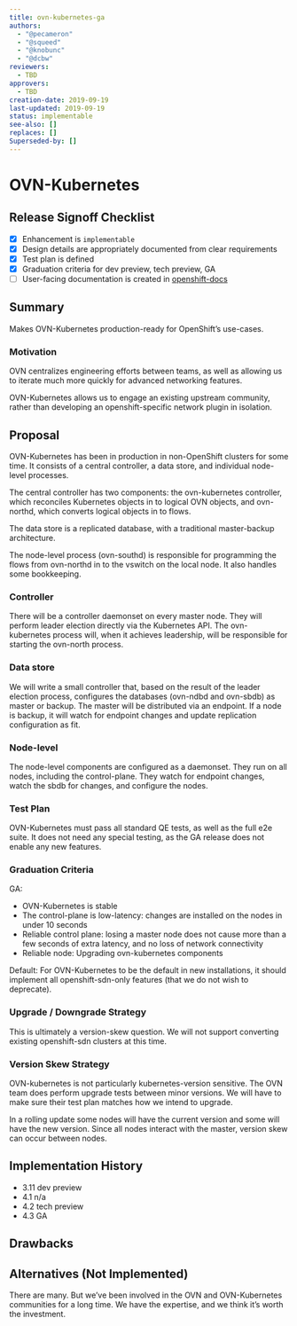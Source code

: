 ```yaml
---
title: ovn-kubernetes-ga
authors:
  - "@pecameron"
  - "@squeed"
  - "@knobunc"
  - "@dcbw"
reviewers:
  - TBD
approvers:
  - TBD
creation-date: 2019-09-19
last-updated: 2019-09-19
status: implementable
see-also: []
replaces: []
Superseded-by: []
---
```


# OVN-Kubernetes

## Release Signoff Checklist
- [X] Enhancement is `implementable`
- [X] Design details are appropriately documented from clear requirements
- [X] Test plan is defined
- [X] Graduation criteria for dev preview, tech preview, GA
- [ ] User-facing documentation is created in [openshift-docs](https://github.com/openshift/openshift-docs/)

## Summary
Makes OVN-Kubernetes production-ready for OpenShift’s use-cases.

### Motivation
OVN centralizes engineering efforts between teams, as well as allowing us
to iterate much more quickly for advanced networking features.

OVN-Kubernetes allows us to engage an existing upstream community, rather
than developing an openshift-specific network plugin in isolation.

## Proposal
OVN-Kubernetes has been in production in non-OpenShift clusters for some
time. It consists of a central controller, a data store, and individual
node-level processes.

The central controller has two components: the ovn-kubernetes controller,
which reconciles Kubernetes objects in to logical OVN objects, and
ovn-northd, which converts logical objects in to flows.

The data store is a replicated database, with a traditional master-backup
architecture.

The node-level process (ovn-southd) is responsible for programming the
flows from ovn-northd in to the vswitch on the local node. It also handles
some bookkeeping.

### Controller
There will be a controller daemonset on every master node. They will
perform leader election directly via the Kubernetes API. The ovn-kubernetes
process will, when it achieves leadership, will be responsible for
starting the ovn-north process.

### Data store
We will write a small controller that, based on the result of the leader
election process, configures the databases (ovn-ndbd and ovn-sbdb) as
master or backup. The master will be distributed via an endpoint. If a
node is backup, it will watch for endpoint changes and update replication
configuration as fit.

### Node-level
The node-level components are configured as a daemonset. They run on all
nodes, including the control-plane. They watch for endpoint changes,
watch the sbdb for changes, and configure the nodes.

### Test Plan
OVN-Kubernetes must pass all standard QE tests, as well as the full e2e
suite. It does not need any special testing, as the GA release does not
enable any new features.

### Graduation Criteria
GA:
- OVN-Kubernetes is stable
- The control-plane is low-latency: changes are installed on the nodes in under 10 seconds
- Reliable control plane: losing a master node does not cause more than a few seconds of extra latency, and no loss of network connectivity
- Reliable node: Upgrading ovn-kubernetes components

Default: For OVN-Kubernetes to be the default in new installations, it
should implement all openshift-sdn-only features (that we do not wish
to deprecate).

### Upgrade / Downgrade Strategy
This is ultimately a version-skew question. We will not support converting
existing openshift-sdn clusters at this time.

### Version Skew Strategy
OVN-kubernetes is not particularly kubernetes-version sensitive. The
OVN team does perform upgrade tests between minor versions. We will have
to make sure their test plan matches how we intend to upgrade.

In a rolling update some nodes will have the current version and some
will have the new version. Since all nodes interact with the master,
version skew can occur between nodes.

## Implementation History
- 3.11 dev preview
- 4.1 n/a
- 4.2 tech preview
- 4.3 GA

## Drawbacks

## Alternatives (Not Implemented)
There are many. But we’ve been involved in the OVN and OVN-Kubernetes
communities for a long time. We have the expertise, and we think it’s
worth the investment.

